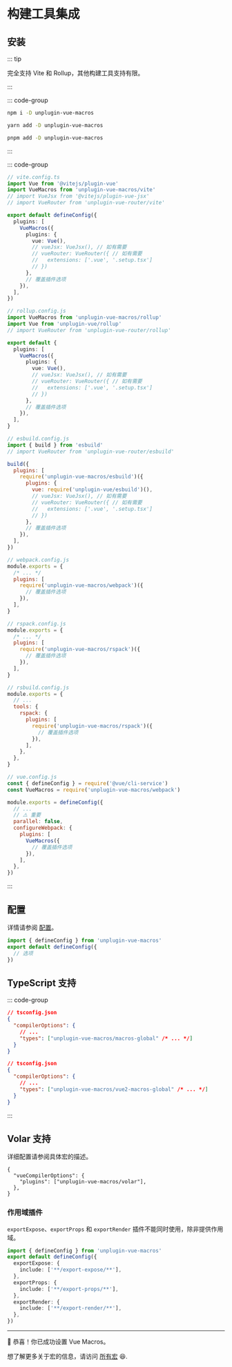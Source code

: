 # 构建工具集成 <PackageVersion name="unplugin-vue-macros" />

## 安装

::: tip

完全支持 Vite 和 Rollup，其他构建工具支持有限。

:::

::: code-group

```bash [npm]
npm i -D unplugin-vue-macros
```

```bash [yarn]
yarn add -D unplugin-vue-macros
```

```bash [pnpm]
pnpm add -D unplugin-vue-macros
```

:::

::: code-group

```ts [Vite]
// vite.config.ts
import Vue from '@vitejs/plugin-vue'
import VueMacros from 'unplugin-vue-macros/vite'
// import VueJsx from '@vitejs/plugin-vue-jsx'
// import VueRouter from 'unplugin-vue-router/vite'

export default defineConfig({
  plugins: [
    VueMacros({
      plugins: {
        vue: Vue(),
        // vueJsx: VueJsx(), // 如有需要
        // vueRouter: VueRouter({ // 如有需要
        //   extensions: ['.vue', '.setup.tsx']
        // })
      },
      // 覆盖插件选项
    }),
  ],
})
```

```ts [Rollup]
// rollup.config.js
import VueMacros from 'unplugin-vue-macros/rollup'
import Vue from 'unplugin-vue/rollup'
// import VueRouter from 'unplugin-vue-router/rollup'

export default {
  plugins: [
    VueMacros({
      plugins: {
        vue: Vue(),
        // vueJsx: VueJsx(), // 如有需要
        // vueRouter: VueRouter({ // 如有需要
        //   extensions: ['.vue', '.setup.tsx']
        // })
      },
      // 覆盖插件选项
    }),
  ],
}
```

```js [esbuild]
// esbuild.config.js
import { build } from 'esbuild'
// import VueRouter from 'unplugin-vue-router/esbuild'

build({
  plugins: [
    require('unplugin-vue-macros/esbuild')({
      plugins: {
        vue: require('unplugin-vue/esbuild')(),
        // vueJsx: VueJsx(), // 如有需要
        // vueRouter: VueRouter({ // 如有需要
        //   extensions: ['.vue', '.setup.tsx']
        // })
      },
      // 覆盖插件选项
    }),
  ],
})
```

```js [Webpack]
// webpack.config.js
module.exports = {
  /* ... */
  plugins: [
    require('unplugin-vue-macros/webpack')({
      // 覆盖插件选项
    }),
  ],
}
```

```js [Rspack]
// rspack.config.js
module.exports = {
  /* ... */
  plugins: [
    require('unplugin-vue-macros/rspack')({
      // 覆盖插件选项
    }),
  ],
}
```

```js [Rsbuild]
// rsbuild.config.js
module.exports = {
  // ...
  tools: {
    rspack: {
      plugins: [
        require('unplugin-vue-macros/rspack')({
          // 覆盖插件选项
        }),
      ],
    },
  },
}
```

```js [Vue CLI]
// vue.config.js
const { defineConfig } = require('@vue/cli-service')
const VueMacros = require('unplugin-vue-macros/webpack')

module.exports = defineConfig({
  // ...
  // ⚠️ 重要
  parallel: false,
  configureWebpack: {
    plugins: [
      VueMacros({
        // 覆盖插件选项
      }),
    ],
  },
})
```

:::

## 配置

详情请参阅 [配置](./configurations.md)。

```ts twoslash [vue-macros.config.ts]
import { defineConfig } from 'unplugin-vue-macros'
export default defineConfig({
  // 选项
})
```

## TypeScript 支持

::: code-group

```json {0} [Vue 3]
// tsconfig.json
{
  "compilerOptions": {
    // ...
    "types": ["unplugin-vue-macros/macros-global" /* ... */]
  }
}
```

```json {0} [Vue 2]
// tsconfig.json
{
  "compilerOptions": {
    // ...
    "types": ["unplugin-vue-macros/vue2-macros-global" /* ... */]
  }
}
```

:::

## Volar 支持

详细配置请参阅具体宏的描述。

```jsonc [tsconfig.json]
{
  "vueCompilerOptions": {
    "plugins": ["unplugin-vue-macros/volar"],
  },
}
```

### 作用域插件

`exportExpose`、`exportProps` 和 `exportRender` 插件不能同时使用，除非提供作用域。

```ts twoslash [vue-macros.config.ts]
import { defineConfig } from 'unplugin-vue-macros'
export default defineConfig({
  exportExpose: {
    include: ['**/export-expose/**'],
  },
  exportProps: {
    include: ['**/export-props/**'],
  },
  exportRender: {
    include: ['**/export-render/**'],
  },
})
```

---

:tada: 恭喜！你已成功设置 Vue Macros。

想了解更多关于宏的信息，请访问 [所有宏](/macros/) :laughing:.
